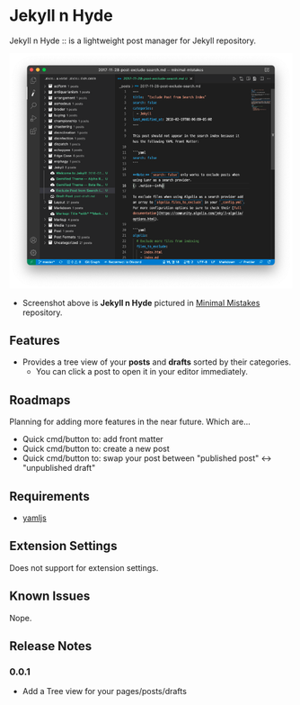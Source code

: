 # Jekyll n Hyde

Jekyll n Hyde :: is a lightweight post manager for Jekyll repository.

![screenshot](images/screenshot.png)

* Screenshot above is **Jekyll n Hyde** pictured in [Minimal Mistakes](https://github.com/mmistakes/minimal-mistakes) repository.

## Features

- Provides a tree view of your **posts** and **drafts** sorted by their categories.
  - You can click a post to open it in your editor immediately.

## Roadmaps

Planning for adding more features in the near future.
Which are...

- Quick cmd/button to: add front matter
- Quick cmd/button to: create a new post
- Quick cmd/button to: swap your post between "published post" <-> "unpublished draft"

## Requirements

* [yamljs](https://www.npmjs.com/package/yamljs)

## Extension Settings

Does not support for extension settings.

## Known Issues

Nope.

## Release Notes

### 0.0.1

- Add a Tree view for your pages/posts/drafts
